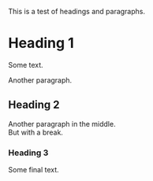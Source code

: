 This is a test of headings and paragraphs.


# Heading 1

Some text.

Another paragraph.


## Heading 2

Another paragraph in the middle.  
But with a break.


### Heading 3

Some final text.
